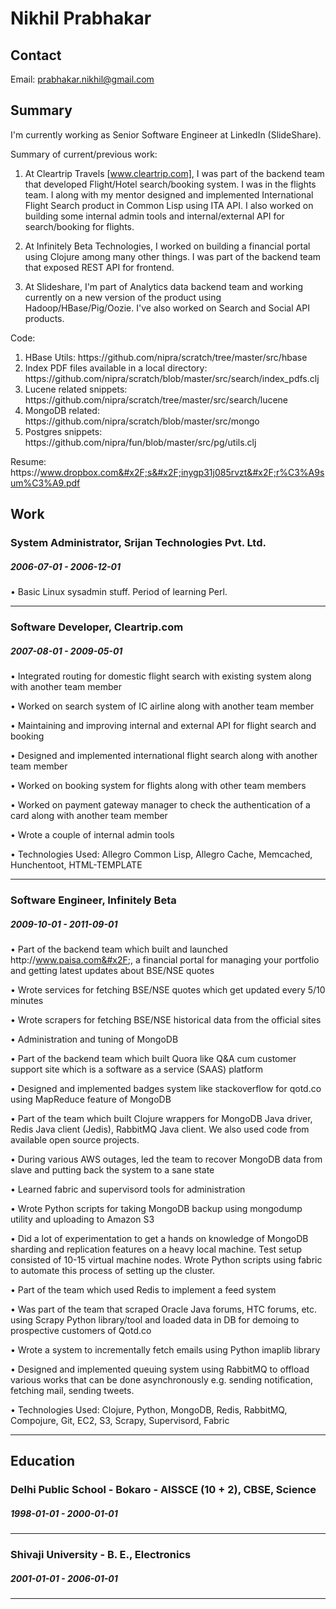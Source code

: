 
# Nikhil Prabhakar


## Contact

Email: [prabhakar.nikhil@gmail.com](mailto:prabhakar.nikhil@gmail.com)  


## Summary

I&#39;m currently working as Senior Software Engineer at LinkedIn (SlideShare).

Summary of current&#x2F;previous work:

1. At Cleartrip Travels [www.cleartrip.com], I was part of the backend team that developed Flight&#x2F;Hotel search&#x2F;booking system. I was in the flights team. I along with my mentor designed and implemented International Flight Search product in Common Lisp using ITA API. I also worked on building some internal admin tools and internal&#x2F;external API for search&#x2F;booking for flights.

2. At Infinitely Beta Technologies, I worked on building a financial portal using Clojure among many other things. I was part of the backend team that exposed REST API for frontend.

3. At Slideshare, I&#39;m part of Analytics data backend team and working currently on a new version of the product using Hadoop&#x2F;HBase&#x2F;Pig&#x2F;Oozie. I&#39;ve also worked on Search and Social API products.


Code:

1. HBase Utils:
 https:&#x2F;&#x2F;github.com&#x2F;nipra&#x2F;scratch&#x2F;tree&#x2F;master&#x2F;src&#x2F;hbase
2. Index PDF files available in a local directory:
 https:&#x2F;&#x2F;github.com&#x2F;nipra&#x2F;scratch&#x2F;blob&#x2F;master&#x2F;src&#x2F;search&#x2F;index_pdfs.clj
3. Lucene related snippets:
 https:&#x2F;&#x2F;github.com&#x2F;nipra&#x2F;scratch&#x2F;tree&#x2F;master&#x2F;src&#x2F;search&#x2F;lucene
4. MongoDB related:
 https:&#x2F;&#x2F;github.com&#x2F;nipra&#x2F;scratch&#x2F;blob&#x2F;master&#x2F;src&#x2F;mongo
5. Postgres snippets:
 https:&#x2F;&#x2F;github.com&#x2F;nipra&#x2F;fun&#x2F;blob&#x2F;master&#x2F;src&#x2F;pg&#x2F;utils.clj

Resume: https:&#x2F;&#x2F;www.dropbox.com&#x2F;s&#x2F;inygp31j085rvzt&#x2F;r%C3%A9sum%C3%A9.pdf

## Work


### System Administrator, Srijan Technologies Pvt. Ltd.
##### 2006-07-01 - 2006-12-01
• Basic Linux sysadmin stuff. Period of learning Perl.

---

### Software Developer, Cleartrip.com
##### 2007-08-01 - 2009-05-01
• Integrated routing for domestic flight search with existing system along with another team member 

• Worked on search system of IC airline along with another team member 

• Maintaining and improving internal and external API for flight search and booking 

• Designed and implemented international flight search along with another team member 

• Worked on booking system for flights along with other team members 

• Worked on payment gateway manager to check the authentication of a card along with another team member 

• Wrote a couple of internal admin tools

• Technologies Used: Allegro Common Lisp, Allegro Cache, Memcached, Hunchentoot, HTML-TEMPLATE

---

### Software Engineer, Infinitely Beta
##### 2009-10-01 - 2011-09-01
• Part of the backend team  which built and launched http:&#x2F;&#x2F;www.paisa.com&#x2F;, a financial portal for managing your portfolio and getting latest updates about BSE&#x2F;NSE quotes 

• Wrote services for fetching BSE&#x2F;NSE quotes which get updated every 5&#x2F;10 minutes 

• Wrote scrapers for fetching BSE&#x2F;NSE historical data from the official sites 

• Administration and tuning of MongoDB 

• Part of the backend team which built Quora like Q&amp;A cum customer support site which is a software as a service (SAAS) platform 

• Designed and implemented badges system like stackoverflow for qotd.co using MapReduce feature of MongoDB 

• Part of the team which built Clojure wrappers for MongoDB Java driver, Redis Java client (Jedis), RabbitMQ Java client. We also used code from available open source projects. 

• During various AWS outages, led the team to recover MongoDB data from slave and putting back the system to a sane state

• Learned fabric and supervisord tools for administration 

• Wrote Python scripts for taking MongoDB backup using mongodump utility and uploading to Amazon S3 

• Did a lot of experimentation to get a hands on knowledge of MongoDB sharding and replication features on a heavy local machine. Test setup consisted of 10-15 virtual machine nodes. Wrote Python scripts using fabric to automate this process of setting up the cluster.

• Part of the team which used Redis to implement a feed system 

• Was part of the team that scraped Oracle Java forums, HTC forums, etc. using Scrapy Python library&#x2F;tool and loaded data in DB for demoing to prospective customers of Qotd.co 

• Wrote a system to incrementally fetch emails using Python imaplib library
 
• Designed and implemented queuing system using RabbitMQ to offload various works that can be done asynchronously e.g. sending notification, fetching mail, sending tweets.

• Technologies Used: Clojure, Python, MongoDB, Redis, RabbitMQ, Compojure, Git, EC2, S3, Scrapy, Supervisord, Fabric

---



## Education


### Delhi Public School - Bokaro - AISSCE (10 + 2), CBSE, Science
##### 1998-01-01 - 2000-01-01


---

### Shivaji University - B. E., Electronics
##### 2001-01-01 - 2006-01-01


---













